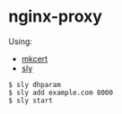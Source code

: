 # nginx-proxy

Using:

- [mkcert](https://github.com/FiloSottile/mkcert)
- [sly](https://richarddewit.github.io/sly/)

```
$ sly dhparam
$ sly add example.com 8000
$ sly start
```
